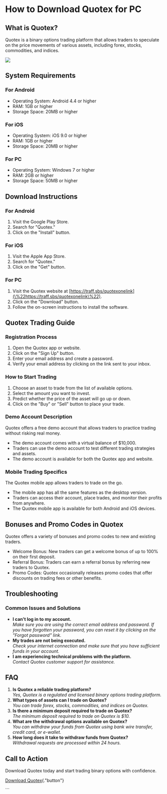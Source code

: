 # How to Download Quotex for PC

## What is Quotex?

Quotex is a binary options trading platform that allows traders to
speculate on the price movements of various assets, including forex,
stocks, commodities, and indices.

[![](https://static.quotex.io/files/1_en/300_250.jpg)](https://traff.sbs/brokerqxsignupf)

## System Requirements

### For Android

-   Operating System: Android 4.4 or higher
-   RAM: 1GB or higher
-   Storage Space: 20MB or higher

### For iOS

-   Operating System: iOS 9.0 or higher
-   RAM: 1GB or higher
-   Storage Space: 20MB or higher

### For PC

-   Operating System: Windows 7 or higher
-   RAM: 2GB or higher
-   Storage Space: 50MB or higher

## Download Instructions

### For Android

1.  Visit the Google Play Store.
2.  Search for "Quotex."
3.  Click on the "Install" button.

### For iOS

1.  Visit the Apple App Store.
2.  Search for "Quotex."
3.  Click on the "Get" button.

### For PC

1.  Visit the Quotex website at
    [https://traff.sbs/quotexonelink](\%22https://traff.sbs/quotexonelink\%22).
2.  Click on the "Download" button.
3.  Follow the on-screen instructions to install the software.

## Quotex Trading Guide

### Registration Process

1.  Open the Quotex app or website.
2.  Click on the "Sign Up" button.
3.  Enter your email address and create a password.
4.  Verify your email address by clicking on the link sent to your
    inbox.

### How to Start Trading

1.  Choose an asset to trade from the list of available options.
2.  Select the amount you want to invest.
3.  Predict whether the price of the asset will go up or down.
4.  Click on the "Buy" or "Sell" button to place your trade.

### Demo Account Description

Quotex offers a free demo account that allows traders to practice
trading without risking real money.

-   The demo account comes with a virtual balance of \$10,000.
-   Traders can use the demo account to test different trading
    strategies and assets.
-   The demo account is available for both the Quotex app and website.

### Mobile Trading Specifics

The Quotex mobile app allows traders to trade on the go.

-   The mobile app has all the same features as the desktop version.
-   Traders can access their account, place trades, and monitor their
    profits from anywhere.
-   The Quotex mobile app is available for both Android and iOS devices.

## Bonuses and Promo Codes in Quotex

Quotex offers a variety of bonuses and promo codes to new and existing
traders.

-   Welcome Bonus: New traders can get a welcome bonus of up to 100% on
    their first deposit.
-   Referral Bonus: Traders can earn a referral bonus by referring new
    traders to Quotex.
-   Promo Codes: Quotex occasionally releases promo codes that offer
    discounts on trading fees or other benefits.

## Troubleshooting

### Common Issues and Solutions

-   **I can\'t log in to my account.**\
    *Make sure you are using the correct email address and password. If
    you have forgotten your password, you can reset it by clicking on
    the "Forgot password" link.*
-   **My trades are not being executed.**\
    *Check your internet connection and make sure that you have
    sufficient funds in your account.*
-   **I am experiencing technical problems with the platform.**\
    *Contact Quotex customer support for assistance.*

## FAQ

1.  **Is Quotex a reliable trading platform?**\
    *Yes, Quotex is a regulated and licensed binary options trading
    platform.*
2.  **What types of assets can I trade on Quotex?**\
    *You can trade forex, stocks, commodities, and indices on Quotex.*
3.  **Is there a minimum deposit required to trade on Quotex?**\
    *The minimum deposit required to trade on Quotex is \$10.*
4.  **What are the withdrawal options available on Quotex?**\
    *You can withdraw your funds from Quotex using bank wire transfer,
    credit card, or e-wallet.*
5.  **How long does it take to withdraw funds from Quotex?**\
    *Withdrawal requests are processed within 24 hours.*

## Call to Action

Download Quotex today and start trading binary options with confidence.

[Download
Quotex](\%22https://traff.sbs/quotexonelink\%22){."button"}

\`\`\`

